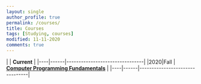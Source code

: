 ```yaml
---
layout: single
author_profile: true
permalink: /courses/
title: Courses
tags: [Studying, courses]
modified: 11-11-2020
comments: true
---
```



|           | **Current**                    |
|----|------|--------------------------------|
|2020|Fall  | **<a href="">Computer Programming Fundamentals</a>**         |
|----|------|--------------------------------|
